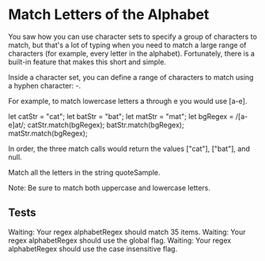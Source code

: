 # Match Letters of the Alphabet

You saw how you can use character sets to specify a group of characters to match, but that's a lot of typing when you need to match a large range of characters (for example, every letter in the alphabet). Fortunately, there is a built-in feature that makes this short and simple.

Inside a character set, you can define a range of characters to match using a hyphen character: -.

For example, to match lowercase letters a through e you would use [a-e].

let catStr = "cat";
let batStr = "bat";
let matStr = "mat";
let bgRegex = /[a-e]at/;
catStr.match(bgRegex);
batStr.match(bgRegex);
matStr.match(bgRegex);

In order, the three match calls would return the values ["cat"], ["bat"], and null.

Match all the letters in the string quoteSample.

Note: Be sure to match both uppercase and lowercase letters.

## Tests

Waiting: Your regex alphabetRegex should match 35 items.
Waiting: Your regex alphabetRegex should use the global flag.
Waiting: Your regex alphabetRegex should use the case insensitive flag.
